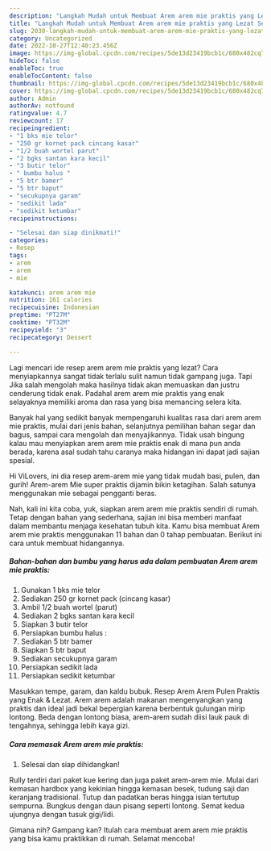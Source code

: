 ```yaml
---
description: "Langkah Mudah untuk Membuat Arem arem mie praktis yang Lezat Sekali, Buat Buka Puasa Bisa Manjain Lidah"
title: "Langkah Mudah untuk Membuat Arem arem mie praktis yang Lezat Sekali, Buat Buka Puasa Bisa Manjain Lidah"
slug: 2030-langkah-mudah-untuk-membuat-arem-arem-mie-praktis-yang-lezat-sekali-buat-buka-puasa-bisa-manjain-lidah
category: Uncategorized
date: 2022-10-27T12:40:23.456Z
image: https://img-global.cpcdn.com/recipes/5de13d23419bcb1c/680x482cq70/arem-arem-mie-praktis-foto-resep-utama.jpg
hideToc: false
enableToc: true
enableTocContent: false
thumbnail: https://img-global.cpcdn.com/recipes/5de13d23419bcb1c/680x482cq70/arem-arem-mie-praktis-foto-resep-utama.jpg
cover: https://img-global.cpcdn.com/recipes/5de13d23419bcb1c/680x482cq70/arem-arem-mie-praktis-foto-resep-utama.jpg
author: Admin
authorAv: notfound
ratingvalue: 4.7
reviewcount: 17
recipeingredient:
- "1 bks mie telor"
- "250 gr kornet pack cincang kasar"
- "1/2 buah wortel parut"
- "2 bgks santan kara kecil"
- "3 butir telor"
- " bumbu halus "
- "5 btr bamer"
- "5 btr baput"
- "secukupnya garam"
- "sedikit lada"
- "sedikit ketumbar"
recipeinstructions:

- "Selesai dan siap dinikmati!"
categories:
- Resep
tags:
- arem
- arem
- mie

katakunci: arem arem mie 
nutrition: 161 calories
recipecuisine: Indonesian
preptime: "PT27M"
cooktime: "PT32M"
recipeyield: "3"
recipecategory: Dessert

---
```



Lagi mencari ide resep arem arem mie praktis yang lezat? Cara menyiapkannya sangat tidak terlalu sulit namun tidak gampang juga. Tapi Jika salah mengolah maka hasilnya tidak akan memuaskan dan justru cenderung tidak enak. Padahal arem arem mie praktis yang enak selayaknya memiliki aroma dan rasa yang bisa memancing selera kita.


Banyak hal yang sedikit banyak mempengaruhi kualitas rasa dari arem arem mie praktis, mulai dari jenis bahan, selanjutnya pemilihan bahan segar dan bagus, sampai cara mengolah dan menyajikannya. Tidak usah bingung kalau mau menyiapkan arem arem mie praktis enak di mana pun anda berada, karena asal sudah tahu caranya maka hidangan ini dapat jadi sajian spesial.

Hi ViLovers, ini dia resep arem-arem mie yang tidak mudah basi, pulen, dan gurih! Arem-arem Mie super praktis dijamin bikin ketagihan. Salah satunya menggunakan mie sebagai pengganti beras.


Nah, kali ini kita coba, yuk, siapkan arem arem mie praktis sendiri di rumah. Tetap dengan bahan yang sederhana, sajian ini bisa memberi manfaat dalam membantu menjaga kesehatan tubuh kita. Kamu bisa membuat Arem arem mie praktis menggunakan 11 bahan dan 0 tahap pembuatan. Berikut ini cara untuk membuat hidangannya.

<!--inarticleads1-->

##### Bahan-bahan dan bumbu yang harus ada dalam pembuatan Arem arem mie praktis:

1. Gunakan 1 bks mie telor
1. Sediakan 250 gr kornet pack (cincang kasar)
1. Ambil 1/2 buah wortel (parut)
1. Sediakan 2 bgks santan kara kecil
1. Siapkan 3 butir telor
1. Persiapkan  bumbu halus :
1. Sediakan 5 btr bamer
1. Siapkan 5 btr baput
1. Sediakan secukupnya garam
1. Persiapkan sedikit lada
1. Persiapkan sedikit ketumbar


Masukkan tempe, garam, dan kaldu bubuk. Resep Arem Arem Pulen Praktis yang Enak &amp; Lezat. Arem arem adalah makanan mengenyangkan yang praktis dan ideal jadi bekal bepergian karena berbentuk gulungan mirip lontong. Beda dengan lontong biasa, arem-arem sudah diisi lauk pauk di tengahnya, sehingga lebih kaya gizi. 

<!--inarticleads2-->

##### Cara memasak Arem arem mie praktis:


1. Selesai dan siap dihidangkan!

Rully terdiri dari paket kue kering dan juga paket arem-arem mie. Mulai dari kemasan hardbox yang kekinian hingga kemasan besek, tudung saji dan keranjang tradisional. Tutup dan padatkan beras hingga isian tertutup sempurna. Bungkus dengan daun pisang seperti lontong. Semat kedua ujungnya dengan tusuk gigi/lidi. 

Gimana nih? Gampang kan? Itulah cara membuat arem arem mie praktis yang bisa kamu praktikkan di rumah. Selamat mencoba!
